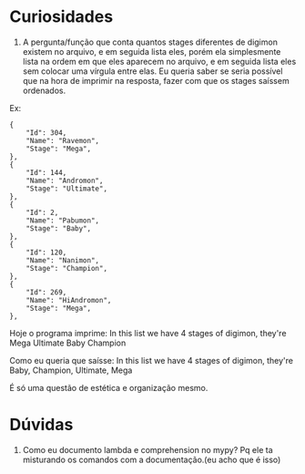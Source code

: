 # Curiosidades 

1. A pergunta/função que conta quantos stages diferentes de digimon existem no arquivo, e em seguida lista eles, porém 
ela simplesmente lista na ordem em que eles aparecem no arquivo, e em seguida lista eles sem colocar uma vírgula entre 
elas. Eu queria saber se seria possível que na hora de imprimir na resposta, fazer com que os stages saíssem ordenados.

Ex:

    {
        "Id": 304,
        "Name": "Ravemon",
        "Stage": "Mega",
    },
    {
        "Id": 144,
        "Name": "Andromon",
        "Stage": "Ultimate",
    },
    {
        "Id": 2,
        "Name": "Pabumon",
        "Stage": "Baby",
    },
    {
        "Id": 120,
        "Name": "Nanimon",
        "Stage": "Champion",
    },
    {
        "Id": 269,
        "Name": "HiAndromon",
        "Stage": "Mega",
    },

Hoje o programa imprime: In this list we have 4 stages of digimon, they're Mega Ultimate Baby Champion

Como eu queria que saísse: In this list we have 4 stages of digimon, they're Baby, Champion, Ultimate, Mega

É só uma questão de estética e organização mesmo.

# Dúvidas

1. Como eu documento lambda e comprehension no mypy? Pq ele ta misturando os comandos com a documentação.(eu acho que é isso)
